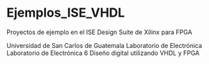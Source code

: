 # Ejemplos_ISE_VHDL
Proyectos de ejemplo en el ISE Design Suite de Xilinx para FPGA

Universidad de San Carlos de Guatemala
Laboratorio de Electrónica
Laboratorio de Electrónica 6
Diseño digital utilizando VHDL y FPGA
